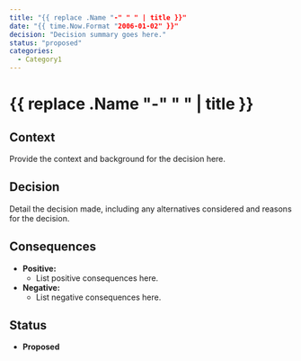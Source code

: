 ```yaml
---
title: "{{ replace .Name "-" " " | title }}"
date: "{{ time.Now.Format "2006-01-02" }}"
decision: "Decision summary goes here."
status: "proposed"
categories:
  - Category1
---
```


# {{ replace .Name "-" " " | title }}

## Context

Provide the context and background for the decision here.

## Decision

Detail the decision made, including any alternatives considered and reasons for the decision.

## Consequences

- **Positive:**
  - List positive consequences here.
- **Negative:**
  - List negative consequences here.

## Status

- **Proposed**
